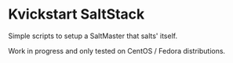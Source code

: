 # Kvickstart SaltStack

Simple scripts to setup a SaltMaster that salts' itself. 

Work in progress and only tested on CentOS / Fedora distributions.
